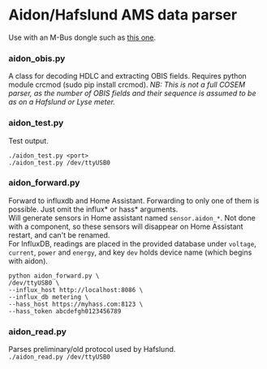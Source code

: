 # Aidon/Hafslund AMS data parser

Use with an M-Bus dongle such as [this one](https://www.aliexpress.com/item/USB-to-MBUS-slave-module-MBUS-master-slave-communication-debugging-bus-monitor-TSS721-No-spontaneity-Self/32894249052.html).

### aidon_obis.py
A class for decoding HDLC and extracting OBIS fields. Requires python module crcmod (sudo pip install crcmod).
*NB: This is not a full COSEM parser, as the number of OBIS fields and their sequence is assumed to be as on a Hafslund or Lyse meter.*

### aidon_test.py
Test output. <br/>
```
./aidon_test.py <port>
./aidon_test.py /dev/ttyUSB0
```

### aidon_forward.py
Forward to influxdb and Home Assistant.
Forwarding to only one of them is possible. Just omit the influx* or hass* arguments.
<br/>
Will generate sensors in Home assistant named `sensor.aidon_*`. Not done with a component, so these sensors will disappear on Home Assistant restart, and can't be renamed.
<br/>
For InfluxDB, readings are placed in the provided database under `voltage`, `current`, `power` and `energy`, and key `dev` holds device name (which begins with aidon).

```
python aidon_forward.py \
/dev/ttyUSB0 \
--influx_host http://localhost:8086 \
--influx_db metering \
--hass_host https://myhass.com:8123 \
--hass_token abcdefgh0123456789
```

### aidon_read.py
Parses preliminary/old protocol used by Hafslund. <br/>
`./aidon_read.py /dev/ttyUSB0` <br/>

